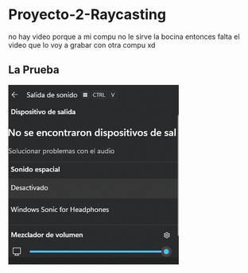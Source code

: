 # Proyecto-2-Raycasting

no hay video porque a mi compu no le sirve la bocina entonces falta el video que lo voy a grabar con otra compu xd

## La Prueba

![No jala el audio](prueba.png)
